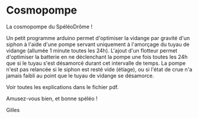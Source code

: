 # Cosmopompe
La cosmopompe du SpéléoDrôme !

Un petit programme arduino permet d'optimiser la vidange par gravité d'un siphon à l'aide d'une pompe servant uniquement à l'amorçage du tuyau de vidange (allumée 1 minute toutes les 24h).
L'ajout d'un flotteur permet d'optimiser la batterie en ne déclenchant la pompe une fois toutes les 24h que si le tuyau s'est désamorcé durant cet intervalle de temps. La pompe n'est pas relancée si le siphon est resté vide (étiage), ou si l'état de crue n'a jamais faibli au point que le tuyau de vidange se désamorce.

Voir toutes les explications dans le fichier pdf.

Amusez-vous bien, et bonne spéléo !

Gilles
